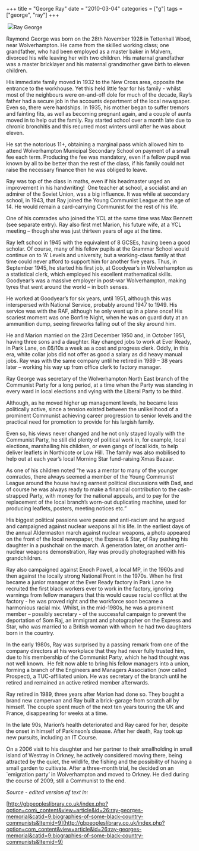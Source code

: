 +++
title = "George Ray"
date = "2010-03-04"
categories = ["g"]
tags = ["george", "ray"]
+++

 ![](http://79.170.40.183/grahamstevenson.me.uk/images/stories/george%20ray%20in%20spain-300x199.jpg)Ray George

Raymond George was born on the 28th November 1928 in Tettenhall Wood, near Wolverhampton. He came from the skilled working class; one grandfather, who had been employed as a master baker in Malvern, divorced his wife leaving her with two children. His maternal grandfather was a master bricklayer and his maternal grandmother gave birth to eleven children.

His immediate family moved in 1932 to the New Cross area, opposite the entrance to the workhouse. Yet this held little fear for his family - whilst most of the neighbours were on-and-off dole for much of the decade, Ray’s father had a secure job in the accounts department of the local newspaper. Even so, there were hardships. In 1935, his mother began to suffer tremors and fainting fits, as well as becoming pregnant again, and a couple of aunts moved in to help out the family. Ray started school over a month late due to chronic bronchitis and this recurred most winters until after he was about eleven.

He sat the notorious 11+, obtaining a marginal pass which allowed him to attend Wolverhampton Municipal Secondary School on payment of a small fee each term. Producing the fee was mandatory, even if a fellow pupil was known by all to be better than the rest of the class, if his family could not raise the necessary finance then he was obliged to leave.

Ray was top of the class in maths, even if his headmaster urged an improvement in his handwriting!  One teacher at school, a socialist and an admirer of the Soviet Union, was a big influence. It was while at secondary school, in 1943, that Ray joined the Young Communist League at the age of 14. He would remain a card-carrying Communist for the rest of his life.

One of his comrades who joined the YCL at the same time was Max Bennett (see separate entry). Ray also first met Marion, his future wife, at a YCL meeting – though she was just thirteen years of age at the time.

Ray left school in 1945 with the equivalent of 8 GCSEs, having been a good scholar. Of course, many of his fellow pupils at the Grammar School would continue on to ‘A’ Levels and university, but a working-class family at that time could never afford to support him for another five years. Thus, in September 1945, he started his first job, at Goodyear’s in Wolverhampton as a statistical clerk, which employed his excellent mathematical skills. Goodyear’s was a massive employer in post-war Wolverhampton, making tyres that went around the world – in both senses.

He worked at Goodyear’s for six years, until 1951, although this was interspersed with National Service, probably around 1947 to 1949. His service was with the RAF, although he only went up in a plane once! His scariest moment was one Bonfire Night, when he was on guard duty at an ammunition dump, seeing fireworks falling out of the sky around him.

He and Marion married on the 23rd December 1950 and, in October 1951, having three sons and a daughter. Ray changed jobs to work at Ever Ready, in Park Lane, on £6/10s a week as a cost and progress clerk. Oddly, in this era, white collar jobs did not offer as good a salary as did heavy manual jobs. Ray was with the same company until he retired in 1989 – 38 years later – working his way up from office clerk to factory manager.

Ray George was secretary of the Wolverhampton North East branch of the Communist Party for a long period, at a time when the Party was standing in every ward in local elections and vying with the Liberal Party to be third.  
  
Although, as he moved higher up management levels, he became less politically active, since a tension existed between the unlikelihood of a prominent Communist achieving career progression to senior levels and the practical need for promotion to provide for his largish family.

Even so, his views never changed and he not only stayed loyally with the Communist Party, he still did plenty of political work in, for example, local elections, marshalling his children, or even gangs of local kids, to help deliver leaflets in Northicote or Low Hill. The family was also mobilised to help out at each year’s local Morning Star fund-raising Xmas Bazaar.

As one of his children noted “he was a mentor to many of the younger comrades, there always seemed a member of the Young Communist League around the house having earnest political discussions with Dad, and of course he was always ready to make a financial contribution to the cash-strapped Party, with money for the national appeals, and to pay for the replacement of the local branch’s worn-out duplicating machine, used for producing leaflets, posters, meeting notices etc.”

His biggest political passions were peace and anti-racism and he argued and campaigned against nuclear weapons all his life. In the earliest days of the annual Aldermaston march against nuclear weapons, a photo appeared on the front of the local newspaper, the Express & Star, of Ray pushing his daughter in a pushchair on the march. A generation later, on another anti-nuclear weapons demonstration, Ray was proudly photographed with his grandchildren.  
  
Ray also campaigned against Enoch Powell, a local MP, in the 1960s and then against the locally strong National Front in the 1970s. When he first became a junior manager at the Ever Ready factory in Park Lane he recruited the first black workers ever to work in the factory, ignoring warnings from fellow managers that this would cause racial conflict at the factory - he was proved right and the workforce soon became a harmonious racial mix. Whilst, in the mid-1980s, he was a prominent member – possibly secretary - of the successful campaign to prevent the deportation of Som Raj, an immigrant and photographer on the Express and Star, who was married to a British woman with whom he had two daughters born in the country.

In the early 1980s, Ray was surprised by a passing remark from one of the company directors at his workplace that they had never fully trusted him, due to his membership of the Communist Party, which he had thought was not well known.  He felt now able to bring his fellow managers into a union, forming a branch of the Engineers and Managers Association (now called Prospect), a TUC\-affiliated union. He was secretary of the branch until he retired and remained an active retired member afterwards.

Ray retired in 1989, three years after Marion had done so. They bought a brand new campervan and Ray built a brick-garage from scratch all by himself. The couple spent much of the next ten years touring the UK and France, disappearing for weeks at a time.

In the late 90s, Marion’s health deteriorated and Ray cared for her, despite the onset in himself of Parkinson’s disease. After her death, Ray took up new pursuits, including an IT Course.

On a 2006 visit to his daughter and her partner to their smallholding in small island of Westray in Orkney, he actively considered moving there, being attracted by the quiet, the wildlife, the fishing and the possibility of having a small garden to cultivate. After a three-month trial, he decided on an \`emigration party’ in Wolverhampton and moved to Orkney. He died during the course of 2009, still a Communist to the end.

_Source - edited version of text in:_

[http://gbpeopleslibrary.co.uk/index.php?option=com\_content&view=article&id=26:ray-georges-memorial&catid=9:biographies-of-some-black-country-communists&Itemid=9](http://gbpeopleslibrary.co.uk/index.php?option=com_content&view=article&id=26:ray-georges-memorial&catid=9:biographies-of-some-black-country-communists&Itemid=9)
